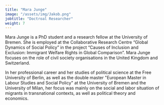 ```yaml
---
title: "Mara Junge"
image: "/assets/img/Jakob.png"
jobtitle: "Doctroal Researcher"
weight: 7
---
```


Mara Junge is a PhD student and a research fellow at the University of Bremen. She is employed at the Collaborative Research Centre “Global Dynamics of Social Policy” in the project “Causes of Inclusion and Exclusion: Immigrant Welfare Rights in Global Comparison”. Mara Junge focuses on the role of civil society organisations in the United Kingdom and Switzerland. 

In her professional career and her studies of political science at the Free University of Berlin, as well as the double master "European Master in Labour Studies and Social Policy" at the University of Bremen and the University of Milan, her focus was mainly on the social and labor situation of migrants in transnational contexts, as well as political theory and economics.
